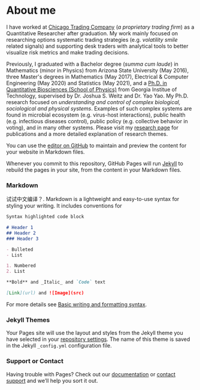 # About me

I have worked at [Chicago Trading Company](https://www.chicagotrading.com) (_a proprietary trading firm_) as a Quantitative Researcher after graduation. My work mainly focused on researching options systematic trading strategies (e.g. _volatility smile_ related signals) and supporting desk traders with analytical tools to  better visualize risk metrics and make trading decisions.

Previously, I graduated with a Bachelor degree (_summa cum laude_) in Mathematics (minor in Physics) from Arizona State University (May 2016), three Master's degrees in Mathematics (May 2017), Electrical & Computer Engineering (May 2020) and Statistics (May 2021), and a [Ph.D. in Quantitative Biosciences (School of Physics)](https://qbios.gatech.edu) from Georgia Institue of Technology, supervised by Dr. Joshua S. Weitz and Dr. Yao Yao. My Ph.D. research focused on _understanding and control of complex biological, sociological and physical systems_. Examples of such complex systems are found in microbial ecosystem (e.g. virus-host interactions), public health (e.g. infectious diseases control), public policy (e.g. collective behavior in voting), and in many other systems. Please visit my [research page](./research_page.html) for publications and a more detailed explanation of research themes.

You can use the [editor on GitHub](https://github.com/guanlinl/guanlinl.github.io/edit/main/index.md) to maintain and preview the content for your website in Markdown files.

Whenever you commit to this repository, GitHub Pages will run [Jekyll](https://jekyllrb.com/) to rebuild the pages in your site, from the content in your Markdown files.

### Markdown

试试中文编译？.
Markdown is a lightweight and easy-to-use syntax for styling your writing. It includes conventions for

```markdown
Syntax highlighted code block

# Header 1
## Header 2
### Header 3

- Bulleted
- List

1. Numbered
2. List

**Bold** and _Italic_ and `Code` text

[Link](url) and ![Image](src)
```

For more details see [Basic writing and formatting syntax](https://docs.github.com/en/github/writing-on-github/getting-started-with-writing-and-formatting-on-github/basic-writing-and-formatting-syntax).

### Jekyll Themes

Your Pages site will use the layout and styles from the Jekyll theme you have selected in your [repository settings](https://github.com/guanlinl/guanlinl.github.io/settings/pages). The name of this theme is saved in the Jekyll `_config.yml` configuration file.

### Support or Contact

Having trouble with Pages? Check out our [documentation](https://docs.github.com/categories/github-pages-basics/) or [contact support](https://support.github.com/contact) and we’ll help you sort it out.

